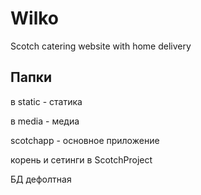 # Wilko
Scotch catering website with home delivery


## Папки
в static - статика

в media - медиа

scotchapp - основное приложение

корень и сетинги в ScotchProject

БД дефолтная

